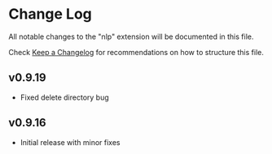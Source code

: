 # Change Log
All notable changes to the "nlp" extension will be documented in this file.

Check [Keep a Changelog](http://keepachangelog.com/) for recommendations on how to structure this file.

## v0.9.19
- Fixed delete directory bug

## v0.9.16
- Initial release with minor fixes